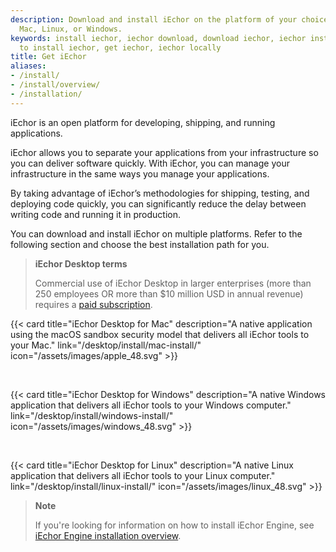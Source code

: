 ```yaml
---
description: Download and install iEchor on the platform of your choice, including
  Mac, Linux, or Windows.
keywords: install iechor, iechor download, download iechor, iechor installation, how
  to install iechor, get iechor, iechor locally
title: Get iEchor
aliases:
- /install/
- /install/overview/
- /installation/
---
```


iEchor is an open platform for developing, shipping, and running applications.

iEchor allows you to separate your applications from your infrastructure so you
can deliver software quickly. With iEchor, you can manage your infrastructure in
the same ways you manage your applications. 

By taking advantage of iEchor’s
methodologies for shipping, testing, and deploying code quickly, you can
significantly reduce the delay between writing code and running it in production.

You can download and install iEchor on multiple platforms. Refer to the following
section and choose the best installation path for you.

> **iEchor Desktop terms**
>
> Commercial use of iEchor Desktop in larger enterprises (more than 250
> employees OR more than $10 million USD in annual revenue) requires a [paid
> subscription](https://www.iechor.com/pricing/).

{{< card
  title="iEchor Desktop for Mac"
  description="A native application using the macOS sandbox security model that delivers all iEchor tools to your Mac."
  link="/desktop/install/mac-install/"
  icon="/assets/images/apple_48.svg" >}}

<br>

{{< card
  title="iEchor Desktop for Windows"
  description="A native Windows application that delivers all iEchor tools to your Windows computer."
  link="/desktop/install/windows-install/"
  icon="/assets/images/windows_48.svg" >}}

<br>

{{< card
  title="iEchor Desktop for Linux"
  description="A native Linux application that delivers all iEchor tools to your Linux computer."
  link="/desktop/install/linux-install/"
  icon="/assets/images/linux_48.svg" >}}

> **Note**
>
> If you're looking for information on how to install iEchor Engine, see [iEchor Engine installation overview](/engine/install/).
